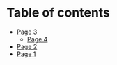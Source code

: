 # Table of contents

* [Page 3](README.md)
  * [Page 4](page-3/page-4.md)
* [Page 2](page-2.md)
* [Page 1](page-1.md)
